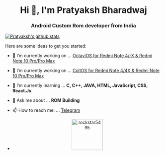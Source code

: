 <h1 align="center">Hi 👋, I'm Pratyaksh Bharadwaj</h1>

<h3 align="center"> Android Custom Rom developer from India</h3>

[![Pratyaksh's github stats](https://github-readme-stats.vercel.app/api?username=rockstar5495&count_private=true&theme=white&show_icons=true)](https://github.com/rockstar5495)

Here are some ideas to get you started:

- 🔭 I’m currently working on ... [OctaviOS for Redmi Note 4/rX & Redmi Note 10 Pro/Pro Max](https://octavi-os.com)

- 🔭 I’m currently working on ... [ColtOS for Redmi Note 4/4X & Redmi Note 10 Pro/Pro Max](https://github.com/Colt-Enigma)

- 🌱 I’m currently learning ... **C, C++, JAVA, HTML, JavaScript, CSS, React.Js**

- 💬 Ask me about ... **ROM Building**

- 📫 How to reach me: ... [Telegram](https://t.me/pbharadwaj_95)

- <p align="center"><img width="100" src="https://komarev.com/ghpvc/?username=rockstar5495&color=green&style=flat-square&label=Visitors" alt="rockstar5495"></p>
